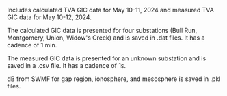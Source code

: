 Includes calculated TVA GIC data for May 10-11, 2024 and measured TVA GIC data for May 10-12, 2024.

The calculated GIC data is presented for four substations (Bull Run, Montgomery, Union, Widow's Creek) and is saved in .dat files. It has a cadence of 1 min.

The measured GIC data is presented for an unknown substation and is saved in a .csv file. It has a cadence of 1s.

dB from SWMF for gap region, ionosphere, and mesosphere is saved in .pkl files.
